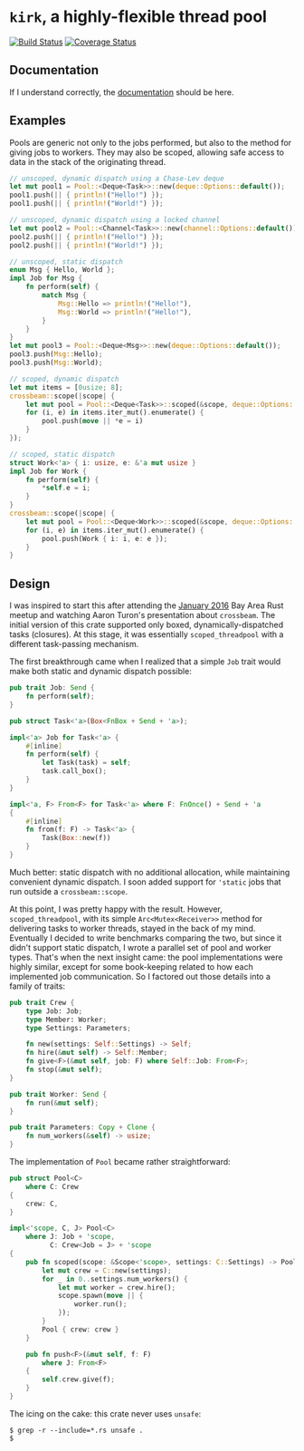 # `kirk`, a highly-flexible thread pool

[![Build Status](https://travis-ci.org/kinghajj/kirk.svg?branch=master)](https://travis-ci.org/kinghajj/kirk) [![Coverage Status](https://coveralls.io/repos/github/kinghajj/kirk/badge.svg?branch=master)](https://coveralls.io/github/kinghajj/kirk?branch=master)

## Documentation

If I understand correctly, the [documentation][docs] should be here.

[docs]: http://kinghajj.github.io/kirk/kirk/

## Examples

Pools are generic not only to the jobs performed, but also to the method for
giving jobs to workers. They may also be scoped, allowing safe access to data
in the stack of the originating thread.

```rust
// unscoped, dynamic dispatch using a Chase-Lev deque
let mut pool1 = Pool::<Deque<Task>>::new(deque::Options::default());
pool1.push(|| { println!("Hello!") });
pool1.push(|| { println!("World!") });

// unscoped, dynamic dispatch using a locked channel
let mut pool2 = Pool::<Channel<Task>>::new(channel::Options::default());
pool2.push(|| { println!("Hello!") });
pool2.push(|| { println!("World!") });

// unscoped, static dispatch
enum Msg { Hello, World };
impl Job for Msg {
    fn perform(self) {
        match Msg {
            Msg::Hello => println!("Hello!"),
            Msg::World => println!("Hello!"),
        }
    }
}
let mut pool3 = Pool::<Deque<Msg>>::new(deque::Options::default());
pool3.push(Msg::Hello);
pool3.push(Msg::World);

// scoped, dynamic dispatch
let mut items = [0usize; 8];
crossbeam::scope(|scope| {
    let mut pool = Pool::<Deque<Task>>::scoped(&scope, deque::Options::default());
    for (i, e) in items.iter_mut().enumerate() {
        pool.push(move || *e = i)
    }
});

// scoped, static dispatch
struct Work<'a> { i: usize, e: &'a mut usize }
impl Job for Work {
    fn perform(self) {
        *self.e = i;
    }
}
crossbeam::scope(|scope| {
    let mut pool = Pool::<Deque<Work>>::scoped(&scope, deque::Options::default());
    for (i, e) in items.iter_mut().enumerate() {
        pool.push(Work { i: i, e: e });
    }
}
```

## Design

I was inspired to start this after attending the [January 2016][jan2016_meetup]
Bay Area Rust meetup and watching Aaron Turon's presentation about `crossbeam`.
The initial version of this crate supported only boxed, dynamically-dispatched
tasks (closures). At this stage, it was essentially `scoped_threadpool` with a
different task-passing mechanism.

The first breakthrough came when I realized that a simple `Job` trait would make
both static and dynamic dispatch possible:

```rust
pub trait Job: Send {
    fn perform(self);
}

pub struct Task<'a>(Box<FnBox + Send + 'a>);

impl<'a> Job for Task<'a> {
    #[inline]
    fn perform(self) {
        let Task(task) = self;
        task.call_box();
    }
}

impl<'a, F> From<F> for Task<'a> where F: FnOnce() + Send + 'a
{
    #[inline]
    fn from(f: F) -> Task<'a> {
        Task(Box::new(f))
    }
}
```

Much better: static dispatch with no additional allocation, while maintaining
convenient dynamic dispatch. I soon added support for `'static` jobs that run
outside a `crossbeam::scope`.

At this point, I was pretty happy with the result. However, `scoped_threadpool`,
with its simple `Arc<Mutex<Receiver>>` method for delivering tasks to worker
threads, stayed in the back of my mind. Eventually I decided to write benchmarks
comparing the two, but since it didn't support static dispatch, I wrote a
parallel set of pool and worker types. That's when the next insight came: the
pool implementations were highly similar, except for some book-keeping related
to how each implemented job communication. So I factored out those details into
a family of traits:

```rust
pub trait Crew {
    type Job: Job;
    type Member: Worker;
    type Settings: Parameters;

    fn new(settings: Self::Settings) -> Self;
    fn hire(&mut self) -> Self::Member;
    fn give<F>(&mut self, job: F) where Self::Job: From<F>;
    fn stop(&mut self);
}

pub trait Worker: Send {
    fn run(&mut self);
}

pub trait Parameters: Copy + Clone {
    fn num_workers(&self) -> usize;
}
```

The implementation of `Pool` became rather straightforward:

```rust
pub struct Pool<C>
    where C: Crew
{
    crew: C,
}

impl<'scope, C, J> Pool<C>
    where J: Job + 'scope,
          C: Crew<Job = J> + 'scope
{
    pub fn scoped(scope: &Scope<'scope>, settings: C::Settings) -> Pool<C> {
        let mut crew = C::new(settings);
        for _ in 0..settings.num_workers() {
            let mut worker = crew.hire();
            scope.spawn(move || {
                worker.run();
            });
        }
        Pool { crew: crew }
    }

    pub fn push<F>(&mut self, f: F)
        where J: From<F>
    {
        self.crew.give(f);
    }
}
```

The icing on the cake: this crate never uses `unsafe`:

    $ grep -r --include=*.rs unsafe .
    $

[jan2016_meetup]: https://air.mozilla.org/bay-area-rust-meetup-january-2016/?a
